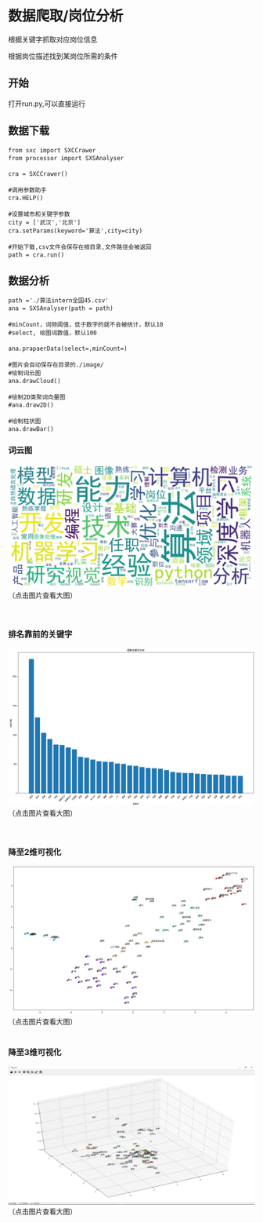 # 数据爬取/岗位分析
根据关键字抓取对应岗位信息

根据岗位描述找到某岗位所需的条件

## 开始

打开run.py,可以直接运行


## 数据下载
```
from sxc import SXCCrawer  
from processor import SXSAnalyser

cra = SXCCrawer()

#调用参数助手
cra.HELP()

#设置城市和关键字参数
city = ['武汉','北京']
cra.setParams(keyword='算法',city=city)

#开始下载,csv文件会保存在根目录,文件路径会被返回
path = cra.run()

```


## 数据分析

```
path ='./算法intern全国45.csv'
ana = SXSAnalyser(path = path)

#minCount，词频阈值，低于数字的就不会被统计，默认10
#select, 绘图词数值，默认100

ana.prapaerData(select=,minCount=)

#图片会自动保存在目录的./image/
#绘制词云图
ana.drawCloud()

#绘制2D类聚词向量图
#ana.draw2D()

#绘制柱状图
ana.drawBar()
```


### 词云图
![image](https://github.com/prefect12/jobFinder/blob/master/image/%E7%AE%97%E6%B3%95intern%E5%85%A8%E5%9B%BD45wordCloud.jpg)
（点击图片查看大图）<br>
<br>
<br>


### 排名靠前的关键字
![image](https://github.com/prefect12/jobFinder/blob/master/image/%E7%AE%97%E6%B3%95intern%E5%85%A8%E5%9B%BD45BarChart.jpg)
（点击图片查看大图）<br>
<br>
<br>


### 降至2维可视化
![image](https://github.com/prefect12/jobFinder/blob/master/image/%E7%AE%97%E6%B3%95intern%E5%85%A8%E5%9B%BD452D.jpg)
（点击图片查看大图）
<br>
<br>


### 降至3维可视化
![image](https://github.com/prefect12/jobFinder/blob/master/image/%E7%AE%97%E6%B3%95intern%E5%85%A8%E5%9B%BD453D.png)
（点击图片查看大图）
